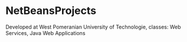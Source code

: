 # NetBeansProjects
Developed at West Pomeranian University of Technologie, classes: Web Services, Java Web Applications
